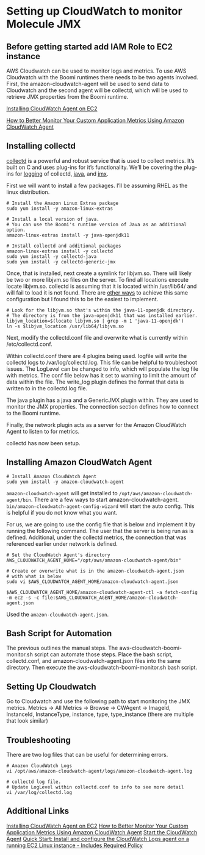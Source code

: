 # Setting up CloudWatch to monitor Molecule JMX

## Before getting started add IAM Role to EC2 instance


AWS Cloudwatch can be used to monitor logs and metrics. To use AWS Cloudwatch with the Boomi runtimes there needs to be two agents involved. First, the amazon-cloudwatch-agent will be used to send data to Cloudwatch and the second agent will be collectd, which will be used to retrieve JMX properties from the Boomi runtime.

 

[Installing CloudWatch Agent on EC2](https://docs.aws.amazon.com/AmazonCloudWatch/latest/monitoring/install-CloudWatch-Agent-on-EC2-Instance.html)

[How to Better Monitor Your Custom Application Metrics Using Amazon CloudWatch Agent](https://aws.amazon.com/blogs/devops/new-how-to-better-monitor-your-custom-application-metrics-using-amazon-cloudwatch-agent/)

 

## Installing collectd

[collectd](https://collectd.org/) is a powerful and robust service that is used to collect metrics. It’s built on C and uses plug-ins for it’s functionality. We’ll be covering the plug-ins for [logging](https://collectd.org/wiki/index.php/Plugin:LogFile) of collectd, [java](https://collectd.org/wiki/index.php/Plugin:Java), and [jmx](https://collectd.org/wiki/index.php/Plugin:GenericJMX). 

First we will want to install a few packages. I’ll be assuming RHEL as the linux distribution.

```
# Install the Amazon Linux Extras package
sudo yum install -y amazon-linux-extras

# Install a local version of java. 
# You can use the Boomi's runtime version of Java as an additional option.
amazon-linux-extras install -y java-openjdk11 

# Install collectd and additional packages
amazon-linux-extras install -y collectd
sudo yum install -y collectd-java 
sudo yum install -y collectd-generic-jmx
```


Once, that is installed, next create a symlink for libjvm.so. There will likely be two or more libjvm.so files on the server. To find all locations execute locate libjvm.so. collectd is assuming that it is located within /usr/lib64/ and will fail to load it is not found. There are [other ways](https://github.com/collectd/collectd/blob/main/docs/BUILD.java.md) to achieve this same configuration but I found this to be the easiest to implement. 

```
# Look for the libjvm.so that's within the java-11-openjdk directory.
# The directory is from the java-openjdk11 that was installed earlier.
libjvm_location=$(locate libjvm.so | grep -m 1 'java-11-openjdk')
ln -s $libjvm_location /usr/lib64/libjvm.so
```

Next, modify the collectd.conf file and overwrite what is currently within /etc/collectd.conf.

Within collectd.conf there are 4 plugins being used. logfile will write the collectd logs to /var/log/collectd.log. This file can be helpful to troubleshoot issues. The LogLevel can be changed to info, which will populate the log file with metrics. The conf file below has it set to warning to limit the amount of data within the file. The write_log plugin defines the format that data is written to in the collectd.log file. 

The java plugin has a java and a GenericJMX plugin within. They are used to monitor the JMX properties. The connection section defines how to connect to the Boomi runtime.

Finally, the network plugin acts as a server for the Amazon CloudWatch Agent to listen to for metrics.

collectd has now been setup.


## Installing Amazon CloudWatch Agent

```
# Install Amazon CloudWatch Agent
sudo yum install -y amazon-cloudwatch-agent
```

`amazon-cloudwatch-agent` will get installed to `/opt/aws/amazon-cloudwatch-agent/bin`. There are a few ways to start amazon-cloudwatch-agent. `bin/amazon-cloudwatch-agent-config-wizard` will start the auto config. This is helpful if you do not know what you want. 

For us, we are going to use the config file that is below and implement it by running the following command. The user that the server is being run as is defined. Additional, under the collectd metrics, the connection that was referenced earlier under network is defined. 

```
# Set the CloudWatch Agent's directory
AWS_CLOUDWATCH_AGENT_HOME="/opt/aws/amazon-cloudwatch-agent/bin"

# Create or overwrite what is in the amazon-cloudwatch-agent.json
# with what is below
sudo vi $AWS_CLOUDWATCH_AGENT_HOME/amazon-cloudwatch-agent.json

$AWS_CLOUDWATCH_AGENT_HOME/amazon-cloudwatch-agent-ctl -a fetch-config -m ec2 -s -c file:$AWS_CLOUDWATCH_AGENT_HOME/amazon-cloudwatch-agent.json
```

Used the `amazon-cloudwatch-agent.json`.


## Bash Script for Automation

The previous outlines the manual steps. The aws-cloudwatch-boomi-monitor.sh script can automate those steps. Place the bash script, collectd.conf, and amazon-cloudwatch-agent.json files into the same directory. Then execute the aws-cloudwatch-boomi-monitor.sh bash script.


## Setting Up Cloudwatch

Go to Cloudwatch and use the following path to start monitoring the JMX metrics.
Metrics -> All Metrics -> Browse -> CWAgent -> ImageId, InstanceId, InstanceType, instance, type, type_instance (there are multiple that look similar)


## Troubleshooting

There are two log files that can be useful for determining errors.

```
# Amazon CloudWatch Logs
vi /opt/aws/amazon-cloudwatch-agent/logs/amazon-cloudwatch-agent.log

# collectd log file. 
# Update LogLevel within collectd.conf to info to see more detail
vi /var/log/collectd.log
```

## Additional Links

[Installing CloudWatch Agent on EC2](https://docs.aws.amazon.com/AmazonCloudWatch/latest/monitoring/install-CloudWatch-Agent-on-EC2-Instance.html)
[How to Better Monitor Your Custom Application Metrics Using Amazon CloudWatch Agent](https://aws.amazon.com/blogs/devops/new-how-to-better-monitor-your-custom-application-metrics-using-amazon-cloudwatch-agent/)
[Start the CloudWatch Agent](https://docs.aws.amazon.com/AmazonCloudWatch/latest/monitoring/install-CloudWatch-Agent-on-EC2-Instance-fleet.html#start-CloudWatch-Agent-EC2-fleet)
[Quick Start: Install and configure the CloudWatch Logs agent on a running EC2 Linux instance - Includes Required Policy](https://docs.aws.amazon.com/AmazonCloudWatch/latest/logs/QuickStartEC2Instance.html)

